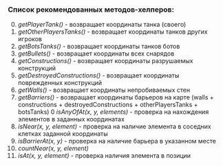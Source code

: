 ### Cписок рекомендованных методов-хелперов:
0. *getPlayerTank()* - возвращает координаты танка (своего)
0. *getOtherPlayersTanks()* - возвращает координаты танков других игроков
0. *getBotsTanks()* - возвращает координаты танков ботов
0. *getBullets()* - возвращает координаты всех снарядов
0. *getConstructions()* - возвращает координаты разрушаемых конструкций
0. *getDestroyedConstructions()* - возвращает координаты поврежденных конструкций
0. *getWalls()* - возвращает координаты непробиваемых стен
0. *getBarriers()* - возвращает координаты барьеров на карте (walls + constructions + destroyedConstructions + otherPlayersTanks + botsTanks)
0  *isAnyOfAt(x, y, elements)* - проверка на нахождения элементов в заданных координатах
0. *isNear(x, y, element)* - проверка на наличие элемента в соседних клетках заданной координаты
0. *isBarrierAt(x, y)* - проверка на наличие барьера в указанном месте
0. *countNear(x, y, element)*
0. *isAt(x, y, element)* - проверка наличия элемента в позиции